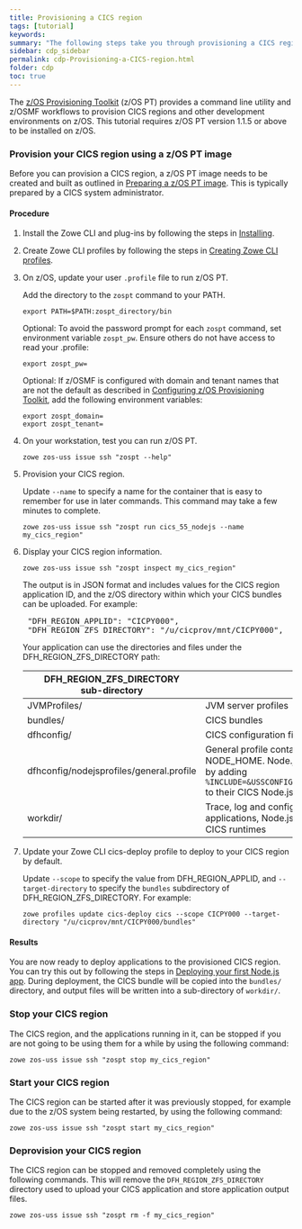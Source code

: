 ```yaml
---
title: Provisioning a CICS region
tags: [tutorial]
keywords:
summary: "The following steps take you through provisioning a CICS region from a z/OS Provisioning Toolkit image. You can then deploy and test applications using the CICS region."
sidebar: cdp_sidebar
permalink: cdp-Provisioning-a-CICS-region.html
folder: cdp
toc: true
---
```


The [z/OS Provisioning Toolkit](https://developer.ibm.com/mainframe/products/zospt/) (z/OS PT) provides a command line utility and z/OSMF workflows to provision CICS regions and other development environments on z/OS. This tutorial requires z/OS PT version 1.1.5 or above to be installed on z/OS.

### Provision your CICS region using a z/OS PT image

Before you can provision a CICS region, a z/OS PT image needs to be created and built as outlined in [Preparing a z/OS PT image](cdp-Preparing-a-zOS-PT-image). This is typically prepared by a CICS system administrator.

#### Procedure

1. Install the Zowe CLI and plug-ins by following the steps in [Installing](cdp-Installing).

2. Create Zowe CLI profiles by following the steps in [Creating Zowe CLI profiles](cdp-Creating-Zowe-CLI-profiles).

3. On z/OS, update your user `.profile` file to run z/OS PT.

   Add the directory to the `zospt` command to your PATH.

   ```properties
   export PATH=$PATH:zospt_directory/bin
   ```

   Optional: To avoid the password prompt for each `zospt` command, set environment variable `zospt_pw`. Ensure others do not have access to read your .profile:

   ```properties
   export zospt_pw=
   ```

   Optional: If z/OSMF is configured with domain and tenant names that are not the default as described in [Configuring z/OS Provisioning Toolkit](https://www.ibm.com/support/knowledgecenter/en/SSXH44E_1.0.0/zospt/zospt-configuring.html), add the following environment variables:

   ```properties
   export zospt_domain=
   export zospt_tenant=
   ```

4. On your workstation, test you can run z/OS PT.

   ```console
   zowe zos-uss issue ssh "zospt --help"
   ```

5. Provision your CICS region.

   Update `--name` to specify a name for the container that is easy to remember for use in later commands. This command may take a few minutes to complete.

   ```console
   zowe zos-uss issue ssh "zospt run cics_55_nodejs --name my_cics_region"
   ```

6. Display your CICS region information.

   ```console
   zowe zos-uss issue ssh "zospt inspect my_cics_region"
   ```

   The output is in JSON format and includes values for the CICS region application ID, and the z/OS directory within which your CICS bundles can be uploaded. For example:

   <pre class="messageText">
    "DFH_REGION_APPLID": "CICPY000",
    "DFH_REGION_ZFS_DIRECTORY": "/u/cicprov/mnt/CICPY000",</pre>

    Your application can use the directories and files under the DFH_REGION_ZFS_DIRECTORY path:

   | DFH_REGION_ZFS_DIRECTORY<br>sub-directory | Usage |
   | --- | -- |
   | JVMProfiles/ | JVM server profiles |
   | bundles/ | CICS bundles |
   | dfhconfig/ | CICS configuration files |
   | dfhconfig/nodejsprofiles/general.profile | General profile containing values for WORK_DIR and NODE_HOME. Node.js application should include this by adding `%INCLUDE=&USSCONFIG;/nodejsprofiles/general.profile` to their CICS Node.js application profile |
   | workdir/ | Trace, log and configuration files create by applications, Node.js runtimes, Java runtimes, and CICS runtimes |

7. Update your Zowe CLI cics-deploy profile to deploy to your CICS region by default.

   Update `--scope` to specify the value from DFH_REGION_APPLID, and `--target-directory` to specify the `bundles` subdirectory of DFH_REGION_ZFS_DIRECTORY. For example:

   ```console
   zowe profiles update cics-deploy cics --scope CICPY000 --target-directory "/u/cicprov/mnt/CICPY000/bundles"
   ```

#### Results

You are now ready to deploy applications to the provisioned CICS region. You can try this out by following the steps in [Deploying your first Node.js app](cdp-Deploying-your-first-nodejs-app). During deployment, the CICS bundle will be copied into the `bundles/` directory, and output files will be written into a sub-directory of `workdir/`.

### Stop your CICS region

The CICS region, and the applications running in it, can be stopped if you are not going to be using them for a while by using the following command:

```console
zowe zos-uss issue ssh "zospt stop my_cics_region"
```

### Start your CICS region

The CICS region can be started after it was previously stopped, for example due to the z/OS system being restarted, by using the following command:

```console
zowe zos-uss issue ssh "zospt start my_cics_region"
```

### Deprovision your CICS region

The CICS region can be stopped and removed completely using the following commands. This will remove the `DFH_REGION_ZFS_DIRECTORY` directory used to upload your CICS application and store application output files.

```console
zowe zos-uss issue ssh "zospt rm -f my_cics_region"
```
